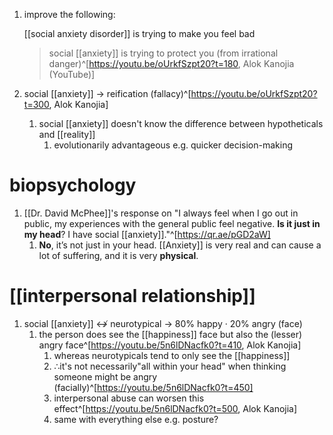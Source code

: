 1. improve the following:
	
	[[social anxiety disorder]] is trying to make you feel bad
	
	>social [[anxiety]] is trying to protect you (from irrational danger)^[https://youtu.be/oUrkfSzpt20?t=180, Alok Kanojia (YouTube)]
2. social [[anxiety]] → reification (fallacy)^[https://youtu.be/oUrkfSzpt20?t=300, Alok Kanojia]
	1. social [[anxiety]] doesn't know the difference between hypotheticals and [[reality]]
		1. evolutionarily advantageous e.g. quicker decision-making

# biopsychology
1. [[Dr. David McPhee]]'s response on "I always feel when I go out in public, my experiences with the general public feel negative. **Is it just in my head**? I have social [[anxiety]]."^[https://qr.ae/pGD2aW]
	1. **No**, it’s not just in your head. [[Anxiety]] is very real and can cause a lot of suffering, and it is very **physical**.

# [[interpersonal relationship]]
1. social [[anxiety]] ↮ neurotypical → 80% happy · 20% angry (face)
	1. the person does see the [[happiness]] face but also the (lesser) angry face^[https://youtu.be/5n6lDNacfk0?t=410, Alok Kanojia]
		1. whereas neurotypicals tend to only see the [[happiness]]
		2. ∴it's not necessarily"all within your head" when thinking someone might be angry (facially)^[https://youtu.be/5n6lDNacfk0?t=450]
		3. interpersonal abuse can worsen this effect^[https://youtu.be/5n6lDNacfk0?t=500, Alok Kanojia]
		4. same with everything else e.g. posture?